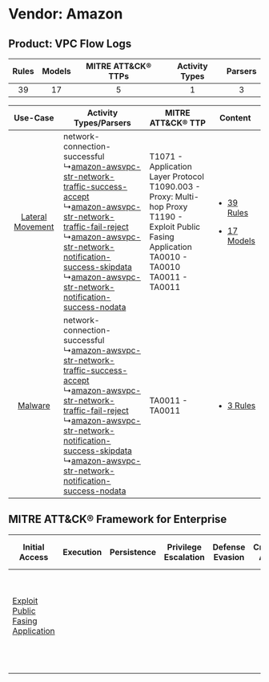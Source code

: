 Vendor: Amazon
==============
Product: VPC Flow Logs
----------------------
| Rules | Models | MITRE ATT&CK® TTPs | Activity Types | Parsers |
|:-----:|:------:|:------------------:|:--------------:|:-------:|
|  39   |   17   |         5          |       1        |    3    |

|    Use-Case    | Activity Types/Parsers    | MITRE ATT&CK® TTP    | Content    |
|:----:| ---- | ---- | ---- |
| [Lateral Movement](../../../UseCases/uc_lateral_movement.md) |  network-connection-successful<br> ↳[amazon-awsvpc-str-network-traffic-success-accept](Ps/pC_amazonawsvpcstrnetworktrafficsuccessaccept.md)<br> ↳[amazon-awsvpc-str-network-traffic-fail-reject](Ps/pC_amazonawsvpcstrnetworktrafficfailreject.md)<br> ↳[amazon-awsvpc-str-network-notification-success-skipdata](Ps/pC_amazonawsvpcstrnetworknotificationsuccessskipdata.md)<br> ↳[amazon-awsvpc-str-network-notification-success-nodata](Ps/pC_amazonawsvpcstrnetworknotificationsuccessnodata.md)<br> | T1071 - Application Layer Protocol<br>T1090.003 - Proxy: Multi-hop Proxy<br>T1190 - Exploit Public Fasing Application<br>TA0010 - TA0010<br>TA0011 - TA0011<br> | [<ul><li>39 Rules</li></ul><ul><li>17 Models</li></ul>](RM/r_m_amazon_vpc_flow_logs_Lateral_Movement.md) |
|          [Malware](../../../UseCases/uc_malware.md)          |  network-connection-successful<br> ↳[amazon-awsvpc-str-network-traffic-success-accept](Ps/pC_amazonawsvpcstrnetworktrafficsuccessaccept.md)<br> ↳[amazon-awsvpc-str-network-traffic-fail-reject](Ps/pC_amazonawsvpcstrnetworktrafficfailreject.md)<br> ↳[amazon-awsvpc-str-network-notification-success-skipdata](Ps/pC_amazonawsvpcstrnetworknotificationsuccessskipdata.md)<br> ↳[amazon-awsvpc-str-network-notification-success-nodata](Ps/pC_amazonawsvpcstrnetworknotificationsuccessnodata.md)<br> | TA0011 - TA0011<br>    | [<ul><li>3 Rules</li></ul>](RM/r_m_amazon_vpc_flow_logs_Malware.md)    |

MITRE ATT&CK® Framework for Enterprise
--------------------------------------
| Initial Access                                                                         | Execution | Persistence | Privilege Escalation | Defense Evasion | Credential Access | Discovery | Lateral Movement | Collection | Command and Control                                                                                                                                                                                                      | Exfiltration | Impact |
| -------------------------------------------------------------------------------------- | --------- | ----------- | -------------------- | --------------- | ----------------- | --------- | ---------------- | ---------- | ------------------------------------------------------------------------------------------------------------------------------------------------------------------------------------------------------------------------ | ------------ | ------ |
| [Exploit Public Fasing Application](https://attack.mitre.org/techniques/T1190)<br><br> |           |             |                      |                 |                   |           |                  |            | [Proxy: Multi-hop Proxy](https://attack.mitre.org/techniques/T1090/003)<br><br>[Application Layer Protocol](https://attack.mitre.org/techniques/T1071)<br><br>[Proxy](https://attack.mitre.org/techniques/T1090)<br><br> |              |        |